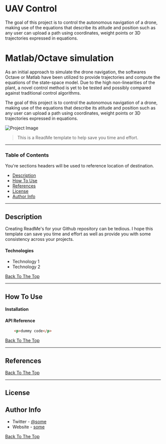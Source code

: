# UAV Control

The goal of this project is to control the autonomous navigation of a drone, making use of the equations that describe its atitude and position such as any user can upload a path using coordinates, weight points or 3D trajectories expressed in equations.
# Matlab/Octave simulation
As an initial approach to simulate the drone navigation, the softwares Octave or Matlab have been utilized to provide trajectories and compute the equations of the state-space model. Due to the high non-linearities of the plant, a novel control method is yet to be tested and possibly compared against traditional control algorithms.  

The goal of this project is to control the autonomous navigation of a drone, making use of the equations that describe its atitude and position such as any user can upload a path using coordinates, weight points or 3D trajectories expressed in equations.

![Project Image](https://github.com/josetv91/UAV/blob/main/path.png)

> This is a ReadMe template to help save you time and effort.

---

### Table of Contents
You're sections headers will be used to reference location of destination.

- [Description](#description)
- [How To Use](#how-to-use)
- [References](#references)
- [License](#license)
- [Author Info](#author-info)

---

## Description

Creating ReadMe's for your Github repository can be tedious.  I hope this template can save you time and effort as well as provide you with some consistency across your projects.

#### Technologies

- Technology 1
- Technology 2

[Back To The Top](#read-me-template)

---
## How To Use


#### Installation

#### API Reference

```html
    <p>dummy code</p>
```

[Back To The Top](#read-me-template)

---

## References
[Back To The Top](#read-me-template)

---

## License

## Author Info

- Twitter - [@some](https://twitter.com/some)
- Website - [some](https://some.com)

[Back To The Top](#read-me-template)
